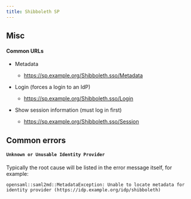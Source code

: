 ```yaml
---
title: Shibboleth SP
---
```


## Misc

#### Common URLs
- Metadata
    - https://sp.example.org/Shibboleth.sso/Metadata

- Login (forces a login to an IdP)
    - https://sp.example.org/Shibboleth.sso/Login

- Show session information (must log in first)
    - https://sp.example.org/Shibboleth.sso/Session


## Common errors

#### `Unknown or Unusable Identity Provider`

Typically the root cause will be listed in the error message itself, for example:

```
opensaml::saml2md::MetadataException: Unable to locate metadata for identity provider (https://idp.example.org/idp/shibboleth)
```
